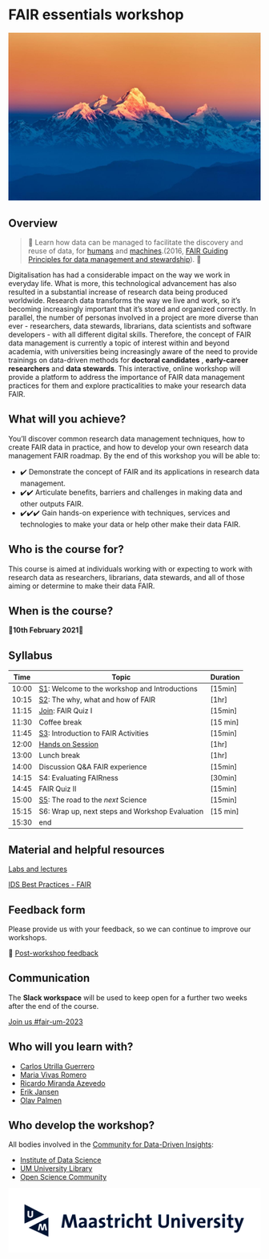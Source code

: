 # FAIR essentials workshop

<img src="img/fair.jpg" style="zoom:73%;" />

## Overview
> 📢 Learn how data can be managed to facilitate the discovery and reuse of data, for [humans](https://dbpedia.org/page/Human) and [machines](https://dbpedia.org/page/Machine).(2016, [FAIR Guiding Principles for data management and stewardship](https://www.nature.com/articles/sdata201618)). 📢

Digitalisation has had a considerable impact on the way we work in everyday life. What is more, this technological advancement has also resulted in a substantial increase of research data being produced worldwide. Research data transforms the way we live and work, so it’s becoming increasingly important that it’s stored and organized correctly. In parallel, the number of personas involved in a project are more diverse than ever - researchers, data stewards, librarians, data scientists and software developers - with all different digital skills.
Therefore, the concept of FAIR data management is currently a topic of interest within and beyond academia, with universities being increasingly aware of the need to provide trainings on data-driven methods for **doctoral candidates** , **early-career researchers** and **data stewards**. This interactive, online workshop will provide a platform to address the importance of FAIR data management practices for them and explore practicalities to make your research data FAIR.



## What will you achieve?

You’ll discover common research data management techniques, how to create FAIR data in practice, and how to develop your own research data management FAIR roadmap. By the end of this workshop you will be able to:

* ✔️ Demonstrate the concept of FAIR and its applications in research data management.
* ✔️✔️ Articulate benefits, barriers and challenges in making data and other outputs FAIR. 
* ✔️✔️✔️ Gain hands-on experience with techniques, services and technologies to make your data or help other make their data FAIR.

## Who is the course for?

This course is aimed at individuals working with or expecting to work with research data as researchers, librarians, data stewards, and all of those aiming or determine to make their data FAIR.



## When is the course?

🧭**10th February 2021**🧭

## Syllabus

|Time| Topic | Duration|
|--|--|--|
|10:00| [S1](https://docs.google.com/presentation/d/1KjB8yiS4WKfki832T4DbSbWr_X5JJXsDSDlZjsVoPkM/edit?usp=sharing): Welcome to the workshop and Introductions | [15min]|
|10:15 |[S2](https://docs.google.com/presentation/d/1z9-7qZKSOBt1D4meWmFo_u2xShzuxs8gTFXbebSFy7c/edit?usp=sharing): The why, what and how of FAIR| [1hr] |
|11:15 |[Join](https://docs.google.com/presentation/d/10rHaOirXx3INgm6E5NZEGtryeBvdDWkpr7jHqGKXjSg/edit?usp=sharing): FAIR Quiz I |[15min]|
|11:30 |Coffee break| [15 min]|
|11:45 |[S3](https://docs.google.com/presentation/d/1uEJQVsyYeQVOH7u06q7qy3fSqouqqXRFaK0ICp1aZBs/edit?usp=sharing): Introduction to FAIR Activities| [15min]|
|12:00 |[Hands on Session](https://docs.google.com/document/d/1xOekDRW7tqTuaJ2EuNy_k1tdzYIotU6j_OJXdQbz-Mc/edit?usp=sharing) |[1hr] |
|13:00 |Lunch break|[1hr]|
|14:00 |Discussion Q&A FAIR experience| [15min]|
|14:15 |S4: Evaluating FAIRness| [30min]|
|14:45 |FAIR Quiz II| [15min]|
|15:00 |[S5](https://docs.google.com/presentation/d/1nEx1VvDAgLmlVALfo6wbLW6aobQqFoqie8hhHZiJVjU/edit?usp=sharing): The road to the *next* Science| [15min]|
|15:15 |S6: Wrap up, next steps and Workshop Evaluation| [15 min]|
|15:30 |end||

## Material and helpful resources

[Labs and lectures](https://drive.google.com/drive/folders/1KtdONGCuax_fDEp-WH3OX5oANijU-ZQH?usp=sharing)

[IDS Best Practices - FAIR](https://maastrichtu-ids.github.io/best-practices/docs/fair-principles)



## Feedback form

Please provide us with your feedback, so we can continue to improve our workshops.

🍎 [Post-workshop feedback](https://form.typeform.com/c/U8ih72Zc?typeform-medium=embed-snippet)



## Communication

The **Slack workspace** will be  used to keep open for a further two weeks after the end of the course.

[Join us #fair-um-2023](https://fair-um-2023.slack.com/archives/C01KFA8MJUV)



## Who will you learn with?

* [Carlos Utrilla Guerrero](https://www.maastrichtuniversity.nl/p70069673)
* [Maria Vivas Romero]()
* [Ricardo Miranda Azevedo](https://www.maastrichtuniversity.nl/r.demirandaazevedo)
* [Erik Jansen](https://www.maastrichtuniversity.nl/erik.jansen)
* [Olav Palmen](https://www.maastrichtuniversity.nl/p70067301)

## Who develop the workshop?
All bodies involved in the [Community for Data-Driven Insights](https://library.maastrichtuniversity.nl/research-support/rdm/#cddi):
* [Institute of Data Science](https://www.maastrichtuniversity.nl/research/institute-data-science)
* [UM University Library](https://library.maastrichtuniversity.nl/)
* [Open Science Community]()

<img src="img/mu-logo.jpg" style="zoom:73%;" />
